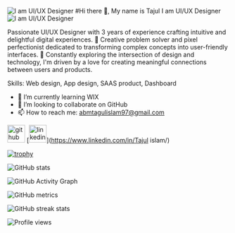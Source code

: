 ![I am UI/UX Designer](https://media.licdn.com/dms/image/C5616AQEwWMUCXpFMXA/profile-displaybackgroundimage-shrink_350_1400/0/1641552933890?e=1697673600&v=beta&t=e0osY7ld7NPs_XVwaQS7-15HhGz1Wz0CFeDKDzNqpBc)
#Hi there 👋, My name is Tajul
I am UI/UX Designer
![I am UI/UX Designer](https://media.licdn.com/dms/image/C5616AQEwWMUCXpFMXA/profile-displaybackgroundimage-shrink_350_1400/0/1641552933890?e=1697673600&v=beta&t=e0osY7ld7NPs_XVwaQS7-15HhGz1Wz0CFeDKDzNqpBc)

Passionate UI/UX Designer with 3 years of experience crafting intuitive and delightful digital experiences. 🎨 Creative problem solver and pixel perfectionist dedicated to transforming complex concepts into user-friendly interfaces. 🚀 Constantly exploring the intersection of design and technology, I'm driven by a love for creating meaningful connections between users and products.

Skills: Web design, App design, SAAS product, Dashboard

- 🌱 I’m currently learning WIX 
- 👯 I’m looking to collaborate on GitHub 
- 📫 How to reach me: abmtagulislam97@gmail.com 


[<img src='https://cdn.jsdelivr.net/npm/simple-icons@3.0.1/icons/github.svg' alt='github' height='40'>](https://github.com/ux-tajul)  [<img src='https://cdn.jsdelivr.net/npm/simple-icons@3.0.1/icons/linkedin.svg' alt='linkedin' height='40'>](https://www.linkedin.com/in/Tajul islam/)  

[![trophy](https://github-profile-trophy.vercel.app/?username=ux-tajul)](https://github.com/ryo-ma/github-profile-trophy)

![GitHub stats](https://github-readme-stats.vercel.app/api?username=ux-tajul&show_icons=true)  

![GitHub Activity Graph](https://activity-graph.herokuapp.com/graph?username=ux-tajul)  

![GitHub metrics](https://metrics.lecoq.io/ux-tajul)  

![GitHub streak stats](https://streak-stats.demolab.com/?user=ux-tajul)  

![Profile views](https://gpvc.arturio.dev/ux-tajul)  
